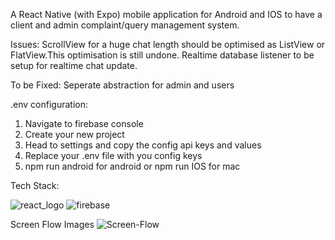 A React Native (with Expo) mobile application for Android and IOS to have a client and admin complaint/query management system.

Issues:
ScrollView for a huge chat length should be optimised as ListView or FlatView.This optimisation is still undone.
Realtime database listener to be setup for realtime chat update.

To be Fixed:
Seperate abstraction for admin and users

.env configuration:
1. Navigate to firebase console
2. Create your new project
3. Head to settings and copy the config api keys and values
4. Replace your .env file with you config keys
5. npm run android for android or npm run IOS for mac


Tech Stack:

![react_logo](https://github.com/Ilanchz/QueryBase---React-Native-Application/assets/85609237/2f778166-4c3a-4d2b-80ca-4c2de59398e7)
![firebase](https://github.com/Ilanchz/QueryBase---React-Native-Application/assets/85609237/c97855fa-6d65-4575-a43b-e4901328078c)


Screen Flow Images 
![Screen-Flow](https://github.com/Ilanchz/QueryBase---React-Native-Application/assets/85609237/99934fe0-4510-4e5d-ada7-3183547dc15e)


